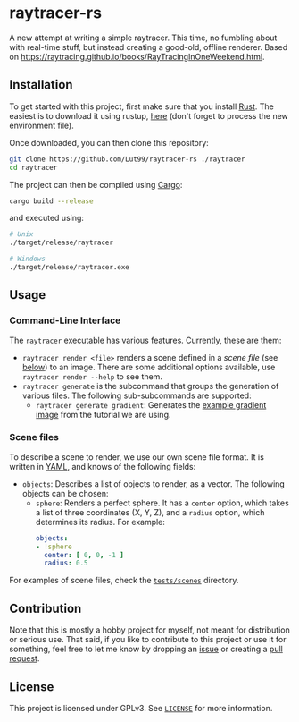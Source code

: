 # raytracer-rs
A new attempt at writing a simple raytracer. This time, no fumbling about with real-time stuff, but instead creating a good-old, offline renderer. Based on <https://raytracing.github.io/books/RayTracingInOneWeekend.html>.


## Installation
To get started with this project, first make sure that you install [Rust](https://rust.org). The easiest is to download it using rustup, [here](https://rustup.rs/) (don't forget to process the new environment file).

Once downloaded, you can then clone this repository:
```bash
git clone https://github.com/Lut99/raytracer-rs ./raytracer
cd raytracer
```

The project can then be compiled using [Cargo](https://crates.io/):
```bash
cargo build --release
```
and executed using:
```bash
# Unix
./target/release/raytracer
```
```bash
# Windows
./target/release/raytracer.exe
```


## Usage

### Command-Line Interface
The `raytracer` executable has various features. Currently, these are them:
- `raytracer render <file>` renders a scene defined in a _scene file_ (see [below](#scene-files)) to an image. There are some additional options available, use `raytracer render --help` to see them.
- `raytracer generate` is the subcommand that groups the generation of various files. The following sub-subcommands are supported:
  - `raytracer generate gradient`: Generates the [example gradient image](https://raytracing.github.io/books/RayTracingInOneWeekend.html#outputanimage/creatinganimagefile) from the tutorial we are using.

### Scene files
To describe a scene to render, we use our own scene file format. It is written in [YAML](https://yaml.org), and knows of the following fields:
- `objects`: Describes a list of objects to render, as a vector. The following objects can be chosen:
  - `sphere`: Renders a perfect sphere. It has a `center` option, which takes a list of three coordinates (X, Y, Z), and a `radius` option, which determines its radius. For example:
    ```yaml
    objects:
    - !sphere
      center: [ 0, 0, -1 ]
      radius: 0.5
    ```

For examples of scene files, check the [`tests/scenes`](./tests/scenes/) directory.


## Contribution
Note that this is mostly a hobby project for myself, not meant for distribution or serious use. That said, if you like to contribute to this project or use it for something, feel free to let me know by dropping an [issue](https://gihub.com/Lut99/raytracer-rs/issues) or creating a [pull request](https://github.com/Lut99/raytracer-rs/pulls).


## License
This project is licensed under GPLv3. See [`LICENSE`](./LICENSE) for more information.
